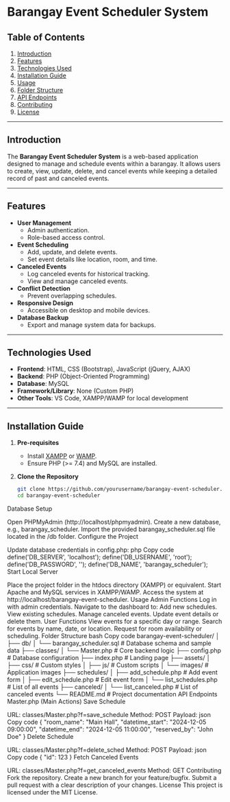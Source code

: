 # Barangay Event Scheduler System

## Table of Contents
1. [Introduction](#introduction)
2. [Features](#features)
3. [Technologies Used](#technologies-used)
4. [Installation Guide](#installation-guide)
5. [Usage](#usage)
6. [Folder Structure](#folder-structure)
7. [API Endpoints](#api-endpoints)
8. [Contributing](#contributing)
9. [License](#license)

---

## Introduction
The **Barangay Event Scheduler System** is a web-based application designed to manage and schedule events within a barangay. It allows users to create, view, update, delete, and cancel events while keeping a detailed record of past and canceled events.

---

## Features
- **User Management**
  - Admin authentication.
  - Role-based access control.
- **Event Scheduling**
  - Add, update, and delete events.
  - Set event details like location, room, and time.
- **Canceled Events**
  - Log canceled events for historical tracking.
  - View and manage canceled events.
- **Conflict Detection**
  - Prevent overlapping schedules.
- **Responsive Design**
  - Accessible on desktop and mobile devices.
- **Database Backup**
  - Export and manage system data for backups.

---

## Technologies Used
- **Frontend**: HTML, CSS (Bootstrap), JavaScript (jQuery, AJAX)
- **Backend**: PHP (Object-Oriented Programming)
- **Database**: MySQL
- **Framework/Library**: None (Custom PHP)
- **Other Tools**: VS Code, XAMPP/WAMP for local development

---

## Installation Guide

1. **Pre-requisites**
   - Install [XAMPP](https://www.apachefriends.org/index.html) or [WAMP](https://www.wampserver.com/).
   - Ensure PHP (>= 7.4) and MySQL are installed.

2. **Clone the Repository**
   ```bash
   git clone https://github.com/yourusername/barangay-event-scheduler.git
   cd barangay-event-scheduler
Database Setup

Open PHPMyAdmin (http://localhost/phpmyadmin).
Create a new database, e.g., barangay_scheduler.
Import the provided barangay_scheduler.sql file located in the /db folder.
Configure the Project

Update database credentials in config.php:
php
Copy code
define('DB_SERVER', 'localhost');
define('DB_USERNAME', 'root');
define('DB_PASSWORD', '');
define('DB_NAME', 'barangay_scheduler');
Start Local Server

Place the project folder in the htdocs directory (XAMPP) or equivalent.
Start Apache and MySQL services in XAMPP/WAMP.
Access the system at http://localhost/barangay-event-scheduler.
Usage
Admin Functions
Log in with admin credentials.
Navigate to the dashboard to:
Add new schedules.
View existing schedules.
Manage canceled events.
Update event details or delete them.
User Functions
View events for a specific day or range.
Search for events by name, date, or location.
Request for room availability or scheduling.
Folder Structure
bash
Copy code
barangay-event-scheduler/
│
├── db/
│   └── barangay_scheduler.sql   # Database schema and sample data
├── classes/
│   └── Master.php               # Core backend logic
├── config.php                   # Database configuration
├── index.php                    # Landing page
├── assets/
│   ├── css/                     # Custom styles
│   ├── js/                      # Custom scripts
│   └── images/                  # Application images
├── schedules/
│   ├── add_schedule.php         # Add event form
│   ├── edit_schedule.php        # Edit event form
│   └── list_schedules.php       # List of all events
├── canceled/
│   └── list_canceled.php        # List of canceled events
└── README.md                    # Project documentation
API Endpoints
Master.php (Main Actions)
Save Schedule

URL: classes/Master.php?f=save_schedule
Method: POST
Payload:
json
Copy code
{
  "room_name": "Main Hall",
  "datetime_start": "2024-12-05 09:00:00",
  "datetime_end": "2024-12-05 11:00:00",
  "reserved_by": "John Doe"
}
Delete Schedule

URL: classes/Master.php?f=delete_sched
Method: POST
Payload:
json
Copy code
{
  "id": 123
}
Fetch Canceled Events

URL: classes/Master.php?f=get_canceled_events
Method: GET
Contributing
Fork the repository.
Create a new branch for your feature/bugfix.
Submit a pull request with a clear description of your changes.
License
This project is licensed under the MIT License.
